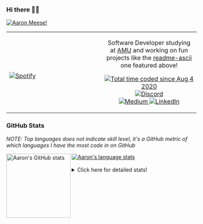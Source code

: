 ### Hi there 👋🏻
[![Aaron Meese!](https://user-images.githubusercontent.com/17814535/88975338-a2aabf00-d27f-11ea-963f-8a19608716b4.png)](https://github.com/ajmeese7/readme-ascii "README ASCII")

<!-- Modified from project here: https://github.com/novatorem/novatorem -->
<table width="100%"> 
  <tr>
  <td width="50%">
      
&nbsp; <br> [![Spotify](https://ajmeese7.vercel.app/api/spotify)](https://open.spotify.com/user/ajmeese)

  </td>
  <td width="50%">
    <p align="center">
    Software Developer studying at <a href="https://www.amu.apus.edu/">AMU</a> and working on fun 
    projects like the <a href="https://github.com/ajmeese7/readme-ascii">readme-ascii</a> one featured above!
    </p>
    <p align="center">
      <a href="https://wakatime.com/@f726891d-3b02-46cd-9b60-e8c59f9e2b14">
        <img src="https://wakatime.com/badge/user/f726891d-3b02-46cd-9b60-e8c59f9e2b14.svg" alt="Total time coded since Aug 4 2020" />
      </a>
      <a href="http://link.aaronmeese.com/discord">
        <img src="https://img.shields.io/badge/discord-ajmeese7%234835-369?style=flat-square&logo=discord&logoColor=white&color=purple" alt="Discord" title="Discord">
      </a>
      <br />
      <a href="https://link.aaronmeese.com/medium">
        <img src="https://img.shields.io/badge/medium-ajmeese7-1DB954?style=flat-square&logo=medium&logoColor=white" alt="Medium" title="Medium">
      </a>
      <a href="https://link.aaronmeese.com/linkedin">
        <img src="https://img.shields.io/badge/linkedIn-aaronmeese-1DB954?style=flat-square&logo=linkedin&logoColor=white&color=blue" alt="LinkedIn" title="LinkedIn">
      </a>
    </p>
  </td>

</table>

[//]: <> (The `&nbsp;` is to have Aphelion take up more space)

### GitHub Stats ###
*NOTE: Top languages does not indicate skill level, it's a GitHub metric of which languages I have the most code in on GitHub*

<a href="https://profile-summary-for-github.com/user/ajmeese7">
  <img align="left" height="170px" src="https://github-readme-stats.vercel.app/api?username=ajmeese7&show_icons=true&line_height=27&count_private=true&include_all_commits=true" alt="Aaron's GitHub stats"/>
  <img src="https://github-readme-stats.vercel.app/api/top-langs/?username=ajmeese7&hide_langs_below=5&layout=compact" alt="Aaron's language stats"/>
</a>

<br />
<br />
<details>
<summary>Click here for detailed stats!</summary>

### :zap: Recent Activity
<!--START_SECTION:activity-->
1. 💪 Opened PR [#1](https://github.com/pervcomp/Lively3D/pull/1) in [pervcomp/Lively3D](https://github.com/pervcomp/Lively3D)
2. ❗️ Opened issue [#1](https://github.com/salojc2006/Webos/issues/1) in [salojc2006/Webos](https://github.com/salojc2006/Webos)
3. 🗣 Commented on [#16](https://github.com/MineAndCraft12/AaronOS/issues/16) in [MineAndCraft12/AaronOS](https://github.com/MineAndCraft12/AaronOS)
4. 🗣 Commented on [#36](https://github.com/DustinBrett/daedalOS/issues/36) in [DustinBrett/daedalOS](https://github.com/DustinBrett/daedalOS)
5. 🗣 Commented on [#37](https://github.com/os-js/manual.os-js.org/issues/37) in [os-js/manual.os-js.org](https://github.com/os-js/manual.os-js.org)
<!--END_SECTION:activity-->

### 🧐 Waka Stats
<!--START_SECTION:waka-->
**🐱 My GitHub Data** 

> 🏆 138 Contributions in the Year 2022
 > 
> 📦 376.2 kB Used in GitHub's Storage 
 > 
> 🚫 Not Opted to Hire
 > 
> 📜 92 Public Repositories 
 > 
> 🔑 21 Private Repositories  
 > 
**I'm an Early 🐤** 

```text
🌞 Morning    205 commits    ███████░░░░░░░░░░░░░░░░░░   27.55% 
🌆 Daytime    280 commits    █████████░░░░░░░░░░░░░░░░   37.63% 
🌃 Evening    244 commits    ████████░░░░░░░░░░░░░░░░░   32.8% 
🌙 Night      15 commits     ░░░░░░░░░░░░░░░░░░░░░░░░░   2.02%

```
📅 **I'm Most Productive on Saturday** 

```text
Monday       71 commits     ██░░░░░░░░░░░░░░░░░░░░░░░   9.54% 
Tuesday      122 commits    ████░░░░░░░░░░░░░░░░░░░░░   16.4% 
Wednesday    102 commits    ███░░░░░░░░░░░░░░░░░░░░░░   13.71% 
Thursday     88 commits     ███░░░░░░░░░░░░░░░░░░░░░░   11.83% 
Friday       96 commits     ███░░░░░░░░░░░░░░░░░░░░░░   12.9% 
Saturday     133 commits    ████░░░░░░░░░░░░░░░░░░░░░   17.88% 
Sunday       132 commits    ████░░░░░░░░░░░░░░░░░░░░░   17.74%

```


📊 **This Week I Spent My Time On** 

```text
⌚︎ Time Zone: America/New_York

💬 Programming Languages: 
JavaScript               19 hrs 55 mins      █████████████░░░░░░░░░░░░   54.72% 
JSON                     5 hrs 34 mins       ███░░░░░░░░░░░░░░░░░░░░░░   15.32% 
Markdown                 4 hrs 16 mins       ███░░░░░░░░░░░░░░░░░░░░░░   11.76% 
Bash                     2 hrs 22 mins       █░░░░░░░░░░░░░░░░░░░░░░░░   6.51% 
SCSS                     2 hrs 9 mins        █░░░░░░░░░░░░░░░░░░░░░░░░   5.93%

🐱‍💻 Projects: 
aaronmeese.com           21 hrs 1 min        ██████████████░░░░░░░░░░░   57.72% 
osjs-client              8 hrs 37 mins       ██████░░░░░░░░░░░░░░░░░░░   23.67% 
vault                    3 hrs 32 mins       ██░░░░░░░░░░░░░░░░░░░░░░░   9.73% 
karameese.com            1 hr 26 mins        █░░░░░░░░░░░░░░░░░░░░░░░░   3.97% 
osjs-gui                 59 mins             ░░░░░░░░░░░░░░░░░░░░░░░░░   2.74%

```

**I Mostly Code in JavaScript** 

```text
JavaScript               31 repos            █████████████░░░░░░░░░░░░   51.67% 
HTML                     8 repos             ███░░░░░░░░░░░░░░░░░░░░░░   13.33% 
Java                     4 repos             █░░░░░░░░░░░░░░░░░░░░░░░░   6.67% 
CSS                      3 repos             █░░░░░░░░░░░░░░░░░░░░░░░░   5.0% 
Python                   3 repos             █░░░░░░░░░░░░░░░░░░░░░░░░   5.0%

```



 Last Updated on 28/01/2022 08:03:55 UTC
<!--END_SECTION:waka-->
</details>
